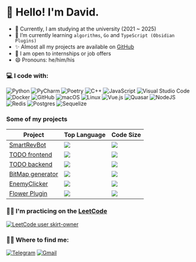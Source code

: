 # 👋 Hello! I'm David.

- 🔭 Currently, I am studying at the university (2021 ~ 2025)
- 🌱 I’m currently learning `algorithms`, `Go` and `TypeScript (Obsidian Plugins)`
- ✨ Almost all my projects are available on [GitHub](https://github.com/skirt-owner)
- 👯 I am open to internships or job offers
- 😄 Pronouns: he/him/his

### 💻 I code with:

![Python](https://img.shields.io/badge/python-3670A0?style=for-the-badge&logo=python&logoColor=ffdd54)
![PyCharm](https://img.shields.io/badge/pycharm-143?style=for-the-badge&logo=pycharm&logoColor=black&color=white&labelColor=green)
![Poetry](https://img.shields.io/badge/Poetry-%233B82F6.svg?style=for-the-badge&logo=poetry&logoColor=0B3D8D)
![C++](https://img.shields.io/badge/c++-%2300599C.svg?style=for-the-badge&logo=c%2B%2B&logoColor=white)
![JavaScript](https://img.shields.io/badge/javascript-%23323330.svg?style=for-the-badge&logo=javascript&logoColor=%23F7DF1E)
![Visual Studio Code](https://img.shields.io/badge/Visual%20Studio%20Code-0078d7.svg?style=for-the-badge&logo=visual-studio-code&logoColor=white)
![Docker](https://img.shields.io/badge/docker-%230db7ed.svg?style=for-the-badge&logo=docker&logoColor=white)
![GitHub](https://img.shields.io/badge/github-%23121011.svg?style=for-the-badge&logo=github&logoColor=white)
![macOS](https://img.shields.io/badge/mac%20os-000000?style=for-the-badge&logo=macos&logoColor=F0F0F0)
![Linux](https://img.shields.io/badge/Linux-FCC624?style=for-the-badge&logo=linux&logoColor=black)
![Vue.js](https://img.shields.io/badge/vuejs-%2335495e.svg?style=for-the-badge&logo=vuedotjs&logoColor=%234FC08D)
![Quasar](https://img.shields.io/badge/Quasar-16B7FB?style=for-the-badge&logo=quasar&logoColor=black)
![NodeJS](https://img.shields.io/badge/node.js-6DA55F?style=for-the-badge&logo=node.js&logoColor=white)
![Redis](https://img.shields.io/badge/redis-%23DD0031.svg?style=for-the-badge&logo=redis&logoColor=white)
![Postgres](https://img.shields.io/badge/postgres-%23316192.svg?style=for-the-badge&logo=postgresql&logoColor=white)
![Sequelize](https://img.shields.io/badge/Sequelize-52B0E7?style=for-the-badge&logo=Sequelize&logoColor=white)

### Some of my projects

| Project                                                       | Top Language                                                               | Code Size                                                                        |
| ------------------------------------------------------------- | -------------------------------------------------------------------------- | -------------------------------------------------------------------------------- |
| [SmartRevBot](https://github.com/skirt-owner/AiogramBot)      | ![](https://img.shields.io/github/languages/top/skirt-owner/AiogramBot)    | ![](https://img.shields.io/github/languages/code-size/skirt-owner/AiogramBot)    |
| [TODO frontend](https://github.com/skirt-owner/todo-frontend) | ![](https://img.shields.io/github/languages/top/skirt-owner/todo-frontend) | ![](https://img.shields.io/github/languages/code-size/skirt-owner/todo-frontend) |
| [TODO backend](https://github.com/skirt-owner/todo-backend)   | ![](https://img.shields.io/github/languages/top/skirt-owner/todo-backend)  | ![](https://img.shields.io/github/languages/code-size/skirt-owner/todo-backend)  |
| [BitMap generator](https://github.com/skirt-owner/encryption) | ![](https://img.shields.io/github/languages/top/skirt-owner/encryption)    | ![](https://img.shields.io/github/languages/code-size/skirt-owner/encryption)    |
| [EnemyClicker](https://github.com/skirt-owner/EnemyClicker)   | ![](https://img.shields.io/github/languages/top/skirt-owner/EnemyClicker)  | ![](https://img.shields.io/github/languages/code-size/skirt-owner/EnemyClicker)  |
| [Flower Plugin](https://github.com/skirt-owner/flower-plugin) | ![](https://img.shields.io/github/languages/top/skirt-owner/flower-plugin) | ![](https://img.shields.io/github/languages/code-size/skirt-owner/flower-plugin)  |

### 🏋️‍♂️ I'm practicing on the [LeetCode](https://leetcode.com/skirt-owner/)

[![LeetCode user skirt-owner](https://img.shields.io/badge/dynamic/json?style=for-the-badge&labelColor=black&color=%23ffa116&label=Solved&query=solvedOverTotal&url=https%3A%2F%2Fleetcode-badge.vercel.app%2Fapi%2Fusers%2Fskirt-owner&logo=leetcode&logoColor=yellow)](https://leetcode.com/skirt-owner/)

### 🤝🏻 Where to find me:

[![Telegram](https://img.shields.io/badge/Telegram-2CA5E0?style=for-the-badge&logo=telegram&logoColor=white)](https://t.me/skirtsfield)
[![Gmail](https://img.shields.io/badge/Gmail-D14836?style=for-the-badge&logo=gmail&logoColor=white)](mailto:skirtsfield@gmail.com)

